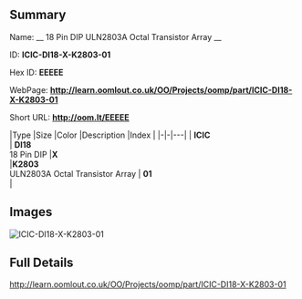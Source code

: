 

## Summary
 
Name: __ 18 Pin DIP ULN2803A Octal Transistor Array __

ID: __ICIC-DI18-X-K2803-01__

Hex ID: __EEEEE__

WebPage: __http://learn.oomlout.co.uk/OO/Projects/oomp/part/ICIC-DI18-X-K2803-01__

Short URL: __http://oom.lt/EEEEE__


|Type   |Size   |Color   |Description   |Index   |
|-|-|---|
| __ICIC__ <br>  | __DI18__<br>18 Pin DIP   |__X__<br>    |__K2803__<br>ULN2803A Octal Transistor Array    | __01__<br>  |


## Images
![ICIC-DI18-X-K2803-01](http://oomlout.com/oomp-gen/parts/ICIC-DI18-X-K2803-01/ICIC-DI18-X-K2803-01_420.jpg)

## Full Details

 http://learn.oomlout.co.uk/OO/Projects/oomp/part/ICIC-DI18-X-K2803-01

